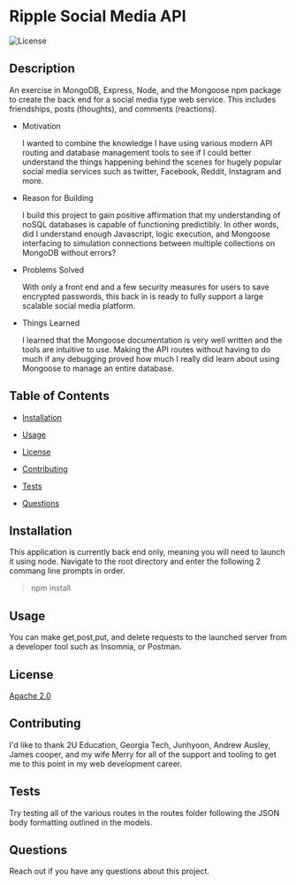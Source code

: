 # Ripple Social Media API  

  

  ![License](https://img.shields.io/badge/License-Apache_2.0-blue.svg)
  ## Description  

  

  An exercise in MongoDB, Express, Node, and the Mongoose npm package to create the back end for a social media type web service. This includes friendships, posts (thoughts), and comments (reactions).  

  * Motivation  

    I wanted to combine the knowledge I have using various modern API routing and database management tools to see if I could better understand the things happening behind the scenes for hugely popular social media services such as twitter, Facebook, Reddit, Instagram and more.  

  * Reason for Building  

    I build this project to gain positive affirmation that my understanding of noSQL databases is capable of functioning predictibly. In other words, did I understand enough Javascript, logic execution, and Mongoose interfacing to simulation connections between multiple collections on MongoDB without errors?  

  * Problems Solved  

    With only a front end and a few security measures for users to save encrypted passwords, this back in is ready to fully support a large scalable social media platform.  

  * Things Learned  

    I learned that the Mongoose documentation is very well written and the tools are intuitive to use. Making the API routes without having to do much if any debugging proved how much I really did learn about using Mongoose to manage an entire database.  

  

  ## Table of Contents  

  

  * [Installation](#installation)  

  * [Usage](#usage)  

  * [License](#license)  

  * [Contributing](#contributing)  

  * [Tests](#tests)  

  * [Questions](#questions)  

  

  ## Installation  

  

  This application is currently back end only, meaning you will need to launch it using node. Navigate to the root directory and enter the following 2 commang line prompts in order.  

  

  > npm install  

  

  ## Usage  

  

  You can make get,post,put, and delete requests to the launched server from a developer tool such as Insomnia, or Postman.  

  

  ## License  

  

  [Apache 2.0](https://opensource.org/licenses/Apache-2.0)  

  

  ## Contributing  

  

  I'd like to thank 2U Education, Georgia Tech, Junhyoon, Andrew Ausley, James cooper, and my wife Merry for all of the support and tooling to get me to this point in my web development career.  

  

  ## Tests  

  

  Try testing all of the various routes in the routes folder following the JSON body formatting outlined in the models.  

  

  ## Questions  

  

  Reach out if you have any questions about this project.
